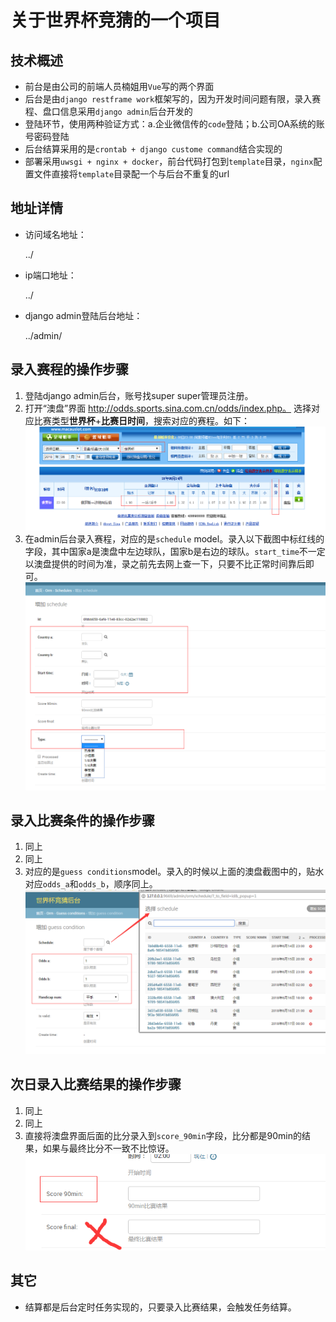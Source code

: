 # 关于世界杯竞猜的一个项目

## 技术概述

* 前台是由公司的前端人员楠姐用`Vue`写的两个界面
* 后台是由`django restframe work`框架写的，因为开发时间问题有限，录入赛程、盘口信息采用`django admin`后台开发的
* 登陆环节，使用两种验证方式：a.企业微信传的`code`登陆；b.公司OA系统的账号密码登陆
* 后台结算采用的是`crontab + django custome command`结合实现的
* 部署采用`uwsgi + nginx + docker`，前台代码打包到`template`目录，`nginx`配置文件直接将`template`目录配一个与后台不重复的url

## 地址详情

* 访问域名地址：

  ../

* ip端口地址：

    ../

* django admin登陆后台地址：

    ../admin/

## 录入赛程的操作步骤

1. 登陆django admin后台，账号找super super管理员注册。
2. 打开“澳盘”界面 http://odds.sports.sina.com.cn/odds/index.php。 选择对应比赛类型**世界杯**+**比赛日时间**，搜索对应的赛程。如下：
    ![澳盘](./docs/images/aopan.png)
3. 在admin后台录入赛程，对应的是`schedule` model。录入以下截图中标红线的字段，其中国家a是澳盘中左边球队，国家b是右边的球队。`start_time`不一定以澳盘提供的时间为准，录之前先去网上查一下，只要不比正常时间靠后即可。
    ![schedule](./docs/images/schedule.png)

## 录入比赛条件的操作步骤

1. 同上
2. 同上
3. 对应的是`guess conditions`model。录入的时候以上面的澳盘截图中的，贴水对应`odds_a`和`odds_b`，顺序同上。
    ![condition](./docs/images/condition.png)


## 次日录入比赛结果的操作步骤

1. 同上
2. 同上
3. 直接将澳盘界面后面的比分录入到`score_90min`字段，比分都是90min的结果，如果与最终比分不一致不比惊讶。
    ![condition](./docs/images/result.png)


## 其它
* 结算都是后台定时任务实现的，只要录入比赛结果，会触发任务结算。
